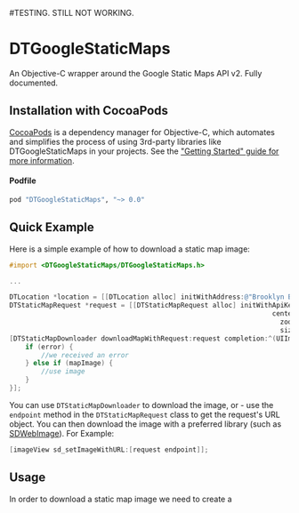 
#TESTING. STILL NOT WORKING.

# DTGoogleStaticMaps
An Objective-C wrapper around the Google Static Maps API v2. Fully documented.


## Installation with CocoaPods

[CocoaPods](http://cocoapods.org) is a dependency manager for Objective-C, which automates and simplifies the process of using 3rd-party libraries like DTGoogleStaticMaps in your projects. See the ["Getting Started" guide for more information](https://github.com/AFNetworking/AFNetworking/wiki/Getting-Started-with-AFNetworking).

#### Podfile

```ruby
pod "DTGoogleStaticMaps", "~> 0.0"
```

## Quick Example

Here is a simple example of how to download a static map image:

```objective-c
#import <DTGoogleStaticMaps/DTGoogleStaticMaps.h>

...

DTLocation *location = [[DTLocation alloc] initWithAddress:@"Brooklyn Bridge,New York,NY"];
DTStaticMapRequest *request = [[DTStaticMapRequest alloc] initWithApiKey:@"API_KEY"
                                                                  center:location
                                                                    zoom:12
                                                                    size:CGSizeMake(200, 200)];
[DTStaticMapDownloader downloadMapWithRequest:request completion:^(UIImage *mapImage, NSError *error) {
    if (error) {
        //we received an error
    } else if (mapImage) {
        //use image
    }
}];
```

You can use `DTStaticMapDownloader` to download the image, or - use the `endpoint` method in the `DTStaticMapRequest` class to get the request's URL object. You can then download the image with a preferred library (such as [SDWebImage](https://github.com/rs/SDWebImage/)). For Example:
```objective-c
[imageView sd_setImageWithURL:[request endpoint]];
```

## Usage

In order to download a static map image we need to create a 
